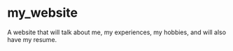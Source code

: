 # my_website
A website that will talk about me, my experiences, my hobbies, and will also have my resume.
